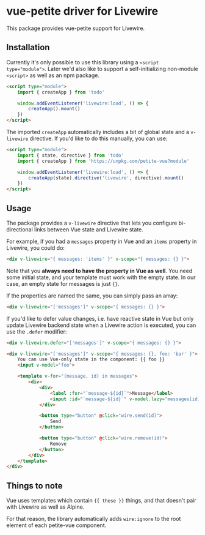# vue-petite driver for Livewire

This package provides vue-petite support for Livewire.

## Installation

Currently it's only possible to use this library using a `<script type="module">`. Later we'd also like to support a self-initializing non-module `<script>` as well as an npm package.

```html
<script type="module">
    import { createApp } from 'todo'

    window.addEventListener('livewire:load', () => {
        createApp().mount()
    })
</script>
```

The imported `createApp` automatically includes a bit of global state and a `v-livewire` directive. If you'd like to do this manually, you can use:

```html
<script type="module">
    import { state, directive } from 'todo'
    import { createApp } from 'https://unpkg.com/petite-vue?module'

    window.addEventListener('livewire:load', () => {
        createApp(state).directive('livewire', directive).mount()
    })
</script>
```

## Usage

The package provides a `v-livewire` directive that lets you configure bi-directional links between Vue state and Livewire state.

For example, if you had a `messages` property in Vue and an `items` property in Livewire, you could do:

```html
<div v-livewire="{ messages: 'items' }" v-scope="{ messages: {} }">
```

Note that you **always need to have the property in Vue as well**. You need some initial state, and your template must work with the empty state. In our case, an empty state for messages is just `{}`.

If the properties are named the same, you can simply pass an array:

```html
<div v-livewire="['messages']" v-scope="{ messages: {} }">
```

If you'd like to defer value changes, i.e. have reactive state in Vue but only update Livewire backend state when a Livewire action is executed, you can use the `.defer` modifier:

```html
<div v-livewire.defer="['messages']" v-scope="{ messages: {} }">
```

```html
<div v-livewire="['messages']" v-scope="{ messages: {}, foo: 'bar' }">
    You can use Vue-only state in the component: {{ foo }}
    <input v-model="foo">

    <template v-for="(message, id) in messages">
        <div>
            <div>
                <label :for="`message-${id}`">Message</label>
                <input :id="`message-${id}`" v-model.lazy="messages[id].message">
            </div>

            <button type="button" @click="wire.send(id)">
                Send
            </button>

            <button type="button" @click="wire.remove(id)">
                Remove
            </button>
        </div>
    </template>
</div>
```

## Things to note

Vue uses templates which contain `{{ these }}` things, and that doesn't pair with Livewire as well as Alpine.

For that reason, the library automatically adds `wire:ignore` to the root element of each petite-vue component.

